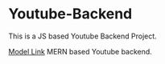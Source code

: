 # Youtube-Backend

This is a JS based Youtube Backend Project.

[Model Link](https://app.eraser.io/workspace/YtPqZ1VogxGy1jzIDkzj)
MERN based Youtube backend.
